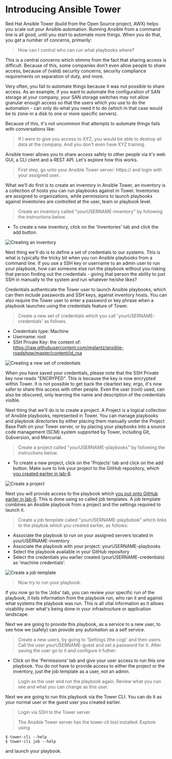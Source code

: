 # Introducing Ansible Tower
Red Hat Ansible Tower (build from the Open Source project, AWX) helps you scale out your Ansible automation. Running Ansible from a command line is all good, until you start to automate more things. When you do that, you get a number of concerns, primarily:

>How can I control who can run what playbooks where?

This is a central concerns which stimms from the fact that sharing access is difficult. Because of this, some companies don't even allow people to share access, because of (valid) security concerns, security compliance requirements on separation of duty, and more.

Very often, you fail to automate things because it was not possible to share access. As an example, if you want to automate
the configuration of SAN storage at your company, your SAN storage switches may not allow granular enough access so that the users which you use to do the automation - can only do what you need it to do (which in that case would be to zone-in a disk to one or more specific servers).

Because of this, it's not uncommon that attempts to automate things fails with conversations like:

>If I were to give you access to XYZ, you would be able to destroy all data at the company. And you don't even have XYZ training.

Ansible tower allows you to share access safely to other people via it's web GUI, a CLI client and a REST API. Let's explore how this works.

>First step, go unto your Ansible Tower server: https://<your-tower-server> and login with your assigned user.

What we'll do first is to create an inventory in Ansible Tower, an inventory is a collection of hosts you can run playbooks against in Tower. Inventories are assigned to organizations, while permissions to launch playbooks against inventories are controlled at the user, team or playbook level.

>Create an inventory called "yourUSERNAME-inventory" by following the instructions below.

* To create a new inventory, click on the 'Inventories' tab and click the add button.

 ![Creating an inventory](https://github.com/mglantz/ansible-roadshow/blob/master/content/create-new-inventory.png?raw=true)

Next thing we'll do is to define a set of credentials to our systems. This is what is typically the tricky bit when you run Ansible playbooks from a command line. If you use a SSH key or username to an admin user to run your playbook, how can someone else run the playbook without you risking that person finding out the credentials - giving that person the ability to just SSH in manually to the system and run whatever he/she likes?

Credentials authenticate the Tower user to launch Ansible playbooks, which can then include passwords and SSH keys, against inventory hosts. You can also require the Tower user to enter a password or key phrase when a playbook launches using the credentials feature of Tower.

>Create a new set of credentials which you call 'yourUSERNAME-credentials' as follows.
* Credentials type: Machine
* Username: root
* SSH Private Key: the content of: https://raw.githubusercontent.com/mglantz/ansible-roadshow/master/content/id_rsa

 ![Creating a new set of credentials](https://github.com/mglantz/ansible-roadshow/blob/master/content/credentials-create.png?raw=true)

When you have saved your credentials, please note that the SSH Private key now reads "ENCRYPED". This is because the key is now encrypted within Tower. It is not possible to get back the cleartext key, ergo, it's now safer to share this access with other people. Even the user (root) used, can also be obscured, only learning the name and description of the credentials visible.

Next thing that we'll do is to create a project. A Project is a logical collection of Ansible playbooks, represented in Tower.
You can manage playbooks and playbook directories by either placing them manually under the Project Base Path on your Tower server, or by placing your playbooks into a source code management (SCM) system supported by Tower, including Git, Subversion, and Mercurial.

>Create a project called "yourUSERNAME-playbooks" by following the instructions below.

* To create a new project, click on the 'Projects' tab and click on the add button. Make sure to link your project to the GitHub repository, which [you created earlier in lab-6](https://github.com/mglantz/ansible-roadshow/tree/master/labs/lab-6).

 ![Create a project](https://github.com/mglantz/ansible-roadshow/blob/master/content/create-project.png?raw=true)

Next you will provide access to the playbook which [you put onto GitHub earlier in lab-6](https://github.com/mglantz/ansible-roadshow/tree/master/labs/lab-6). This is done using so called job templates. A job template combines an Ansible playbook from a project and the settings required to launch it.

>Create a job template called "yourUSERNAME-playbobok" which links to the playbok which you created earlier, as follows:
* Associate the playbook to run on your assigned servers located in yourUSERNAME-inventory
* Associate the playbook with your project: yourUSERNAME-playbooks
* Select the playbook available in your GitHub repository
* Select the credentials you earlier created (yourUSERNAME-credentials) as 'machine credentials'.

 ![Create a job template](https://github.com/mglantz/ansible-roadshow/blob/master/content/job-template.png?raw=true)

> Now try to run your playbook.

If you now go to the 'Jobs' tab, you can review your specific run of the playbook, it lists information from the playbook run, who ran it and against what systems the playbook was run. This is all vital information as it allows visability over what's being done in your infrastructure or application landscape.

Next we are going to provide this playbook, as a service to a new user, to see how we (safely) can provide any automation as a self service.

> Create a new users, by going to 'Settings (the cog)' and then users. Call the user yourUSERNAME-guest and set a password for it. After saving the user go to it and configure it futher:
* Click on the 'Permissions' tab and give your user access to run this one playbook. You do not have to provide access to either the project or the inventory, just the job template as a user, not an admin.

> Login as the user and run the playbook again. Review what you can see and what you can change as this user.

Next we are going to run this playbook via the Tower CLI. You can do it as your normal user or the guest user you created earlier.

> Login via SSH to the Tower server

> The Ansible Tower server has the tower-cli tool installed. Explore using
```
$ tower-cli --help
$ tower-cli job --help
```
and launch your playbook.
